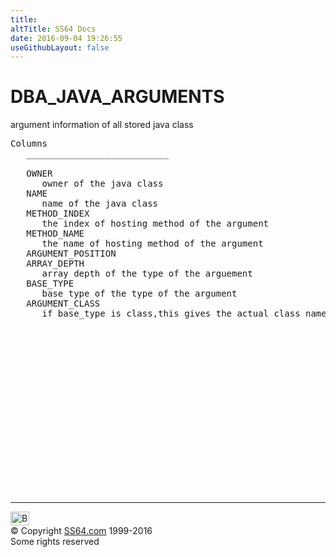 ```yaml
---
title:
altTitle: SS64 Docs
date: 2016-09-04 19:26:55
useGithubLayout: false
---
```

<!-- #BeginLibraryItem "/Library/head_orad.lbi" --><!-- #EndLibraryItem --><h1>DBA_JAVA_ARGUMENTS </h1><p> argument information of all stored java class </p> 
 
<pre>Columns
   ___________________________
 
   OWNER
      owner of the java class
   NAME
      name of the java class
   METHOD_INDEX
      the index of hosting method of the argument
   METHOD_NAME
      the name of hosting method of the argument
   ARGUMENT_POSITION
   ARRAY_DEPTH
      array depth of the type of the arguement
   BASE_TYPE
      base type of the type of the argument
   ARGUMENT_CLASS
      if base_type is class,this gives the actual class name of the argument

</pre><!-- #BeginLibraryItem "/Library/foot_orad.lbi" --><p>
<!-- oracle-footer -->
<ins class="adsbygoogle" style="display:inline-block;width:300px;height:250px" data-ad-client="ca-pub-6140977852749469" data-ad-slot="4275490898"></ins>
<script>
(adsbygoogle = window.adsbygoogle || []).push({});
</script></p>
<hr>
<div id="bl" class="footer"><a href="DBA_JAVA_ARGUMENTS.html#"><img src="../images/top.png" width="30" height="22" alt="Back to the Top"></a></div>
<div id="br" class="footer, tagline">© Copyright <a href="../index.html">SS64.com</a> 1999-2016<br>
Some rights reserved</div>
<!-- #EndLibraryItem -->

